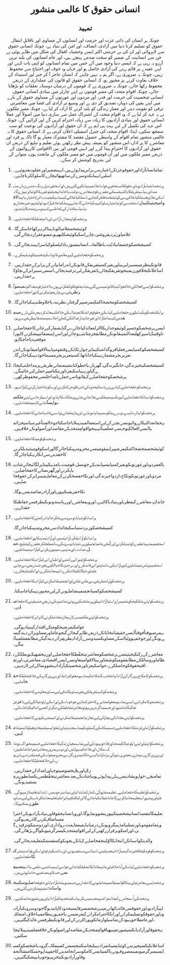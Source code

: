 <h1 align='center' dir='rtl'>انسانی حقوق کا عالمی منشور</h1>
<h2 align='center' dir='rtl'>تمہید</h2>
<p align='center' dir='rtl'>چونکہ ہر انسان کی ذاتی عزت اور حرمت اور انسانوں کے مساوی اور ناقابلِ انتقال حقوق کو تسلیم کرنا دنیا میں آزادی، انصاف، اور امن کی بنیاد ہے،
چونکہ انسانی حقوق سے لاپروائی اور ان کی بے حرمتی اکثر ایسے وحشیانہ افعال کی شکل میں ظاہر ہوئی ہے جن سے انسانیت کے ضمیر کو سخت صدمے پہنچے ہیں، اور عام انسانوں کی بلند ترین آرزو یہ رہی ہے کہ ایسی دنیا وجود میں آئے جس میں تمام انسانوں کو اپنی بات کہنے اور اپنے عقیدے پر قائم رہنے کی آزادی حاصل ہو اور جہاں وہ خوف اور احتیاج سے محفوظ رہیں،
چونکہ یہ ضروری ہے، اگر ہم یہ نہیں چاہتے کہ انسان عاجز آ کر جبر اور استبداد کے خلاف بغاوت کرنے پر مجبور ہو، کہ انسانی حقوق کو قانون کی عملداری کے ذریعے محفوظ رکھا جائے،
چونکہ یہ ضروری ہے کہ قوموں کے درمیان دوستانہ تعلقات کو بڑھایا جائے،
چونکہ اقوامِ متحدہ کی ممبر قوموں نے اپنے چارٹر میں بنیادی انسانی حقوق، انسانی شخصیت کی حرمت اور قدر، اور مردوں اور عورتوں کے مساوی حقوق کے بارے میں اپنے یقین کی دوبارہ تصدیق کر دی ہے اور وسیع تر آزادی کی فضا میں معاشرتی ترقی کو تقویت دینے اور معیارِ زندگی کو بلند کرنے کا ارادہ کر لیا ہے،
چونکہ ممبر ملکوں نے یہ عہد کر لیا ہے کہ وہ اقوامِ متحدہ کے اشتراکِ عمل سے ساری دنیا میں اصولاً اور عملاً انسانی حقوق اور بنیادی آزادیوں کا زیادہ سے زیادہ احترام کریں گے اور کرائیں گے،
چونکہ اس عہد کی تکمیل کے لیے بہت ہی اہم ہے کہ ان حقوق اور آزادیوں کی نوعیت کو سب سمجھ سکیں،
لہٰذا،
اقوامِ متحدہ کی جنرل اسمبلی
اعلان کرتی ہے کہ انسانی حقوق کا یہ عالمی منشور تمام اقوام کے واسطے حصولِ مقصد کا مشترک معیار ہو گا تاکہ ہر فرد اور معاشرے کا ہر ادارہ اس منشور کو ہمیشہ پیش نظر رکھتے ہوئے تعلیم و تبلیغ کے ذریعے ان حقوق اور آزادیوں کا احترام پیدا کرے اور انہیں قومی اور بین الاقوامی کارروائیوں کے ذریعے ممبر ملکوں میں اور اُن قوموں میں جو ممبر ملکوں کے ماتحت ہوں، منوانے کے لیے بتدریج کوشش کر سکے۔</p>
<ol>
  <li>
    <p dir='rtl'>تمامانسانآزاداورحقوقوعزتکےاعتبارسےبرابرپیداہوئےہیں۔انہیںضمیراورعقلودیعتہوئیہے۔اسلیےانہیںایکدوسرےکےساتھبھائیچارےکاسلوککرناچاہیے۔</p>
  </li>
  <li>
    <p dir='rtl'>ہرشخصانتمامآزادیوںاورحقوقکامستحقہےجواساعلانمیںبیانکیےگئےہیں،اوراسحقپرنسل،رنگ،جنس،زبان،مذہب،اورسیاسیتفریقکایاکسیقسمکےعقیدے،قوم،معاشرے،دولت،یاخاندانیحیثیتوغیرہکاکوئیاثرنہپڑےگا۔اسکےعلاوہجسملکیاعلاقےسےکوئیشخصتعلقرکھتاہے،اسملکیاعلاقےکیسیاسیکیفیت،دائرۂاختیار،یابینالاقوامیحیثیتکیبناپراسشخصسےکوئیامتیازیسلوکنہیںکیاجائےگا،چاہےوہملکیاعلاقہآزادہو،تولیتیہو،غیرمختارہو،یاسیاسیاقتدارکےلحاظسےکسیدوسریبندشکاپابندہو۔</p>
  </li>
  <li>
    <p dir='rtl'>ہرشخصکواپنیجان،آزادی،اورذاتیتحفّظکاحقحاصلہے۔</p>
  </li>
  <li>
    <p dir='rtl'>کوئیشخصغلامیالونڈیبناکرنہرکھاجاسکےگا۔غلامیاوربَردہفروشی،چاہےاسکیکوئیشکلبھیہو،ممنوعقراردیجائےگی۔</p>
  </li>
  <li>
    <p dir='rtl'>کسیشخصکوجسمانیاذیّت،یاظالمانہ،انسانیتسوز،یاذلیلسلوکیاسزانہیںدیجائےگی۔</p>
  </li>
  <li>
    <p dir='rtl'>ہرشخصکوحقحاصلہےکہہرمقامپرقانوناسکیشخصیتکوتسلیمکرے۔</p>
  </li>
  <li>
    <p dir='rtl'>قانونکینظرمیںسببرابرہیںاوربغیرکسیتفریقکےقانونکےاندرامانپانےکےبرابرکےحقدارہیں۔اساعلانکیخلافورزیمیںجوتفریقکیجائےیاتفریقکےلیےترغیبدیجائے،اسسےسببرابرکےبچاؤکےحقدارہیں۔</p>
  </li>
  <li>
    <p dir='rtl'>ہرشخصکوایسےافعالکےخلافجوآئینیاقانونمیںدیےگئےبنیادیحقوقکوتلفکرتےہوں،بااختیارقومیعدالتوںمیںموثّرطریقےسےچارہجوئیکرنےکاپوراحقحاصلہے۔</p>
  </li>
  <li>
    <p dir='rtl'>کسیشخصکومحضحاکمکیمرضیپرگرفتار،نظربند،یاجلاوطننہیںکیاجائےگا۔</p>
  </li>
  <li>
    <p dir='rtl'>ہرایکشخصکویکساںطورپرحقحاصلہےکہاسکےحقوقوفرائضکاتعینیااسکےخلافکسیعائدکردہجرمکےبارےمیںمقدمےکیسماعتآزاداورغیرجانبدارعدالتکےکھلےاجلاسمیںمنصفانہطریقےسےہو۔</p>
  </li>
  <li>
    <p dir='rtl'>ایسےہرشخصکوجسپرکوئیفوجداریکاالزامعائدکیاجائے،بےگناہشمارکیےجانےکاحقحاصلہےتاوقتیکہاسپرکھلیعدالتمیںقانونکےمطابقجرمثابتنہہوجائےاوراسےاپنیصفائیپیشکرنےکاپوراموقعنہدیاجاچکاہو۔</p>
    <p dir='rtl'>کسیشخصکوکسیایسےفعلیافروگذاشتکیبناپرجوارتکابکےوقتقومییابینالاقوامیقانونکےاندرتعزیریجرمشمارنہیںکیاجاتاتھا،کسیتعزیریجرممیںماخوذنہیںکیاجائےگا۔</p>
  </li>
  <li>
    <p dir='rtl'>کسیشخصکینجیزندگی،خانگیزندگی،گھربار،یاخطوکتابتمیںمنمانےطریقےپرمداخلتنہکیجائےگیاورنہہیاسکیعزتاورنیکنامیپرحملےکیےجائیںگے۔ہرشخصکوحقحاصلہےکہقانوناسےحملےیامداخلتسےمحفوظرکھے۔</p>
  </li>
  <li>
    <p dir='rtl'>ہرشخصکوحقحاصلہےکہاسےہرریاستکیحدودکےاندرنقلوحرکتکرنےاورسکونتاختیارکرنےکیآزادیہو۔</p>
    <p dir='rtl'>ہرشخصکواسباتکاحقحاصلہےکہوہکسیبھیملکسےچلاجائےچاہےوہملکاسکااپناہو،اوراسیطرحاسےاپنےملکمیںواپسآجانےکابھیحقحاصلہے۔</p>
  </li>
  <li>
    <p dir='rtl'>ہرشخصکوایذارسانیسےدوسرےملکوںمیںپناہڈھونڈنے،اورپناہملجائےتواسسےفائدہاٹھانےکاحقحاصلہے۔</p>
    <p dir='rtl'>یہحقانعدالتیکارروائیوںسےبچنےکےلیےاستعمالمیںنہیںلایاجاسکتاجوخالصتاًغیرسیاسیجرائمیاایسےافعالکیوجہسےعملمیںآتیہیںجواقوامِمتحدہکےمقاصداوراُصولوںکےخلافہیں۔</p>
  </li>
  <li>
    <p dir='rtl'>ہرشخصکوقومیتکاحقحاصلہے۔</p>
    <p dir='rtl'>کوئیشخصمحضحاکمکیمرضیپراپنیقومیتسےمحرومنہیںکیاجائےگااوراسکوقومیتتبدیلکرنےکاحقدینےسےانکارنہکیاجائےگا۔</p>
  </li>
  <li>
    <p dir='rtl'>بالغمردوںاورعورتوںکوبغیرکسیایسیپابندیکےجونسل،قومیت،یامذہبکیبناپرلگائیجائےشادیبیاہکرنےاورگھربسانےکاحقحاصلہے۔مردوںاورعورتوںکونکاح،ازدواجیزندگی،اورنکاحفسخکرنےکےمعاملہمیںبرابرکےحقوقحاصلہیں۔</p>
    <p dir='rtl'>نکاحفریقینکیپوریاورآزادرضامندیسےہوگا۔</p>
    <p dir='rtl'>خاندان،معاشرےکیفطریاوربنیادیاکائیہے،اوروہمعاشرےاورریاستدونوںکیطرفسےحفاظتکاحقدارہے۔</p>
  </li>
  <li>
    <p dir='rtl'>ہرانسانکوتنہایادوسروںسےملکرجائدادرکھنےکاحقحاصلہے۔</p>
    <p dir='rtl'>کسیشخصکوزبردستیاسکیجائدادسےمحرومنہیںکیاجائےگا۔</p>
  </li>
  <li>
    <p dir='rtl'>ہرانسانکوآزادیٔفکر،آزادیٔضمیر،اورآزادیٔمذہبکاپوراحقحاصلہے۔اسحقمیںمذہبیاعقیدےکوتبدیلکرنےاورکُھلےعامیانجیطورپر،تنہایادوسروںکےساتھملجلکرعقیدےکیتبلیغ،عمل،عبادت،اورمذہبیرسمیںپوریکرنےکیآزادیبھیشاملہے۔</p>
  </li>
  <li>
    <p dir='rtl'>ہرشخصکواپنیرائےرکھنےاوراظہارِرائےکیآزادیکاحقحاصلہے۔اسحقمیںیہامربھیشاملہےکہوہآزادیکےساتھاپنیرائےقائمکرےاورسرحدوںکاخیالکیےبغیرجسذریعےسےچاہےعلماورخیالاتکیتلاشکرے،انہیںحاصلکرے،اورانکیتبلیغکرے۔</p>
  </li>
  <li>
    <p dir='rtl'>ہرشخصکوپُرامنطریقےسےملنےجلنےاورانجمنیںقائمکرنےکیآزادیکاحقحاصلہے۔</p>
    <p dir='rtl'>کسیشخصکوکسیانجمنمیںشاملہونےکےلیےمجبورنہیںکیاجاسکتا۔</p>
  </li>
  <li>
    <p dir='rtl'>ہرشخصکواپنےملککیحکومتمیںبراہِراستیاآزادانہطورپرمنتخبکیےہوئےنمائندوںکےذریعےحصہلینےکاحقحاصلہے۔</p>
    <p dir='rtl'>ہرشخصکواپنےملکمیںسرکاریملازمتحاصلکرنےکابرابرکاحقحاصلہے۔</p>
    <p dir='rtl'>عوامکیمرضیحکومتکےاقتدارکیبنیادہوگی۔یہمرضیوقتاًفوقتاًایسےحقیقیانتخاباتکےذریعےظاہرکیجائےگیجوعاماورمساویرائےدہندگیسےہوںگےاورجوخفیہووٹیااسکےمساویکسیدوسرےآزادانہطریقِرائےدہندگیکےمطابقعملمیںآئیںگے۔</p>
  </li>
  <li>
    <p dir='rtl'>معاشرےکےرکنکیحیثیتسےہرشخصکومعاشرتیتحفّظکاحقحاصلہےاوریہحقبھیکہوہملککےنظاماوروسائلکےمطابققومیکوششاوربینالاقوامیتعاونسےایسےاقتصادی،معاشرتی،اورثقافتیحقوقکوحاصلکرے،جواسکیعزتاورشخصیتکیآزادانہنشوونماکےلیےلازمہیں۔</p>
  </li>
  <li>
    <p dir='rtl'>ہرشخصکوکامکاج،روزگارکےآزادانہانتخاب،کامکاجکیمناسبومعقولشرائط،اوربےروزگاریکےخلافتحفّظکاحقحاصلہے۔</p>
    <p dir='rtl'>ہرشخصکوکسیتفریقکےبغیرمساویکامکےلیےمساویمعاوضےکاحقحاصلہے۔</p>
    <p dir='rtl'>ہرشخصجوکامکرتاہے،ایسےمناسبومعقولمشاہرےکاحقرکھتاہےجوخوداسکےاوراسکےاہلوعیالکےلیےباعزتزندگیکاضامنہو،اورجسمیںاگرضروریہوتومعاشرتیتحفّظکےدیگرذرائعسےاضافہکیاجاسکے۔</p>
    <p dir='rtl'>ہرشخصکواپنےمفاداتکےبچاؤکےلیےتجارتیانجمنیںقائمکرنےاورانمیںشریکہونےکاحقحاصلہے۔</p>
  </li>
  <li>
    <p dir='rtl'>ہرشخصکوآراماورفرصتکاحقحاصلہےجسمیںکامکےگھنٹوںکیمناسبحدبندیاورتنخواہسمیتمیعادیتعطیلاتبھیشاملہیں۔</p>
  </li>
  <li>
    <p dir='rtl'>ہرشخصکواپنیاوراپنےاہلوعیالکیصحتاورفلاحوبہبودکےلیےمناسبمعیارِزندگیکاحقحاصلہےجسمیںخوراک،پوشاک،مکان،اورعلاجکیسہولتیں،اوردوسریضروریمعاشرتیمراعاتشاملہیں؛اوربےروزگاری،بیماری،معذوری،بیوگی،بڑھاپا،یاایسےحالاتمیںروزگارسےمحرومیجواسکےقبضۂقدرتسےباہرہوں،کےخلافتحفّظکاحقحاصلہے۔</p>
    <p dir='rtl'>زچّہاوربچّہخصوصیتوجہاورامدادکےحقدارہیں۔تمامبچے،خواہوہشادیسےپہلےپیداہوئےہوںیاشادیکےبعد،معاشرتیتحفّظسےیکساںطورپرمستفیدہوںگے۔</p>
  </li>
  <li>
    <p dir='rtl'>ہرشخصکوتعلیمکاحقحاصلہے۔تعلیممفتہوگی،کمازکمابتدائیاوربنیادیدرجوںمیں۔ابتدائیتعلیملازمیہوگی۔فنّیاورپیشہورانہتعلیمحاصلکرنےکاعامانتظامکیاجائےگااورلیاقتکیبناپراعلیٰتعلیمحاصلکرناسبکےلیےمساویطورپرممکنہوگا۔</p>
    <p dir='rtl'>تعلیمکامقصدانسانیشخصیتکیپورینشوونماہوگا،اوروہانسانیحقوقاوربنیادیآزادیوںکےاحتراممیںاضافہکرنےکاذریعہہوگی۔وہتمامقوموںاورنسلییامذہبیگروہوںکےدرمیانباہمیمفاہمت،رواداری،اوردوستیکوترقیدےگی،اورامنکوبرقراررکھنےکےلیےاقوامِمتحدہکیسرگرمیوںکوآگےبڑھائےگی۔</p>
    <p dir='rtl'>والدینکواسباتکےانتخابکااوّلینحقحاصلہےکہانکےبچوںکوکسقسمکیتعلیمدیجائےگی۔</p>
  </li>
  <li>
    <p dir='rtl'>ہرشخصکوقومکیثقافتیزندگیمیںآزادانہحصہلینے،ادبیاتسےمستفیدہونے،اورسائنسکیترقیاوراسکےفوائدمیںشرکتکاحقحاصلہے۔</p>
    <p dir='rtl'>ہرشخصکوحقحاصلہےکہاسکےاُناخلاقیاورمادّیمفاداتکاتحفّظکیاجائےجواسےایسیسائنسی،علمی،یاادبیتصنیفسے،جسکاوہمصنفہے،حاصلہوتےہیں۔</p>
  </li>
  <li>
    <p dir='rtl'>ہرشخصایسےمعاشرتیاوربینالاقوامینظاممیںشاملہونےکاحقدارہےجسمیںوہتمامآزادیاںاورحقوقحاصلہوسکیںجواساعلانمیںپیشکردیےگئےہیں۔</p>
  </li>
  <li>
    <p dir='rtl'>ہرشخصکےاُسمعاشرےکیجانبفرائضہیںجسمیںرہکرہیاسکیشخصیتکیآزادانہاورپورینشوونماممکنہے۔</p>
    <p dir='rtl'>اپنیآزادیوںاورحقوقسےفائدہاٹھانےمیںہرشخصصرفایسیحدودکاپابندہوگاجودوسروںکیآزادیوںاورحقوقکوتسلیمکرانےاورانکااحترامکرانےکیغرضسے،یاجمہورینظاممیںاخلاق،امنعامّہ،اورعامفلاحوبہبودکےمناسبلوازماتکوپوراکرنےکےلیےقانونکیطرفسےعائدکیگئیہیں۔</p>
    <p dir='rtl'>یہحقوقاورآزادیاںکسیصورتمیںبھیاقوامِمتحدہکےمقاصداوراصولوںکےخلافعملمیںنہیںلائیجاسکتیں۔</p>
  </li>
  <li>
    <p dir='rtl'>اساعلانکیکسیچیزسےکوئیایسیباتمرادنہیںلیجاسکتیجسسےکسیملک،گروہ،یاشخصکوکسیایسیسرگرمیوںمیںمصروفہونےیاکسیایسےکامکوسرانجامدینےکاحقپیداہوجسکامنشااُنحقوقاورآزادیوںکیتخریبہوجویہاںپیشکیگئیہیں۔</p>
  </li>
</ol>